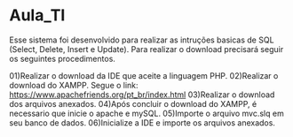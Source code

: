 # Aula_TI

Esse sistema foi desenvolvido para realizar as intruções basicas de SQL (Select, Delete, Insert e Update). Para realizar o download precisará seguir os seguintes procedimentos.

01)Realizar o download da IDE que aceite a linguagem PHP. 
02)Realizar o download do XAMPP. Segue o link: https://www.apachefriends.org/pt_br/index.html
03)Realizar o download dos arquivos anexados.
04)Após concluir o download do XAMPP, é necessario que inicie o apache e mySQL.
05)Importe o arquivo mvc.slq em seu banco de dados.
06)Inicialize a IDE e importe os arquivos anexados.
